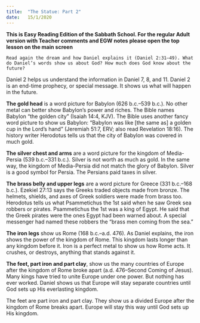 ```yaml
---
title:  "The Statue: Part 2"
date:   15/1/2020
---
```


**This is Easy Reading Edition of the Sabbath School. For the regular Adult version with Teacher comments and EGW notes please open the top lesson on the main screen** 

`Read again the dream and how Daniel explains it (Daniel 2:31–49). What do Daniel’s words show us about God? How much does God know about the future?`

Daniel 2 helps us understand the information in Daniel 7, 8, and 11. Daniel 2 is an end-time prophecy, or special message. It shows us what will happen in the future.

**The gold head** is a word picture for Babylon (626 b.c.–539 b.c.). No other metal can better show Babylon’s power and riches. The Bible names Babylon “the golden city” (Isaiah 14:4, KJV). The Bible uses another fancy word picture to show us Babylon: “Babylon was like [the same as] a golden cup in the Lord’s hand” (Jeremiah 51:7, ERV; also read Revelation 18:16). The history writer Herodotus tells us that the city of Babylon was covered in much gold.

**The silver chest and arms** are a word picture for the kingdom of Media-Persia (539 b.c.–331 b.c.). Silver is not worth as much as gold. In the same way, the kingdom of Media-Persia did not match the glory of Babylon. Silver is a good symbol for Persia. The Persians paid taxes in silver.

**The brass belly and upper legs** are a word picture for Greece (331 b.c.–168 b.c.). Ezekiel 27:13 says the Greeks traded objects made from bronze. The helmets, shields, and axes of Greek soldiers were made from brass too. Herodotus tells us what Psammetichus the 1st said when he saw Greek sea robbers or pirates. Psammetichus the 1st was a king of Egypt. He said that the Greek pirates were the ones Egypt had been warned about. A special messenger had named these robbers the “brass men coming from the sea.”

**The iron legs** show us Rome (168 b.c.–a.d. 476). As Daniel explains, the iron shows the power of the kingdom of Rome. This kingdom lasts longer than any kingdom before it. Iron is a perfect metal to show us how Rome acts. It crushes, or destroys, anything that stands against it.

**The feet, part iron and part clay**, show us the many countries of Europe after the kingdom of Rome broke apart (a.d. 476–Second Coming of Jesus). Many kings have tried to unite Europe under one power. But nothing has ever worked. Daniel shows us that Europe will stay separate countries until God sets up His everlasting kingdom.

The feet are part iron and part clay. They show us a divided Europe after the kingdom of Rome breaks apart. Europe will stay this way until God sets up His kingdom.
